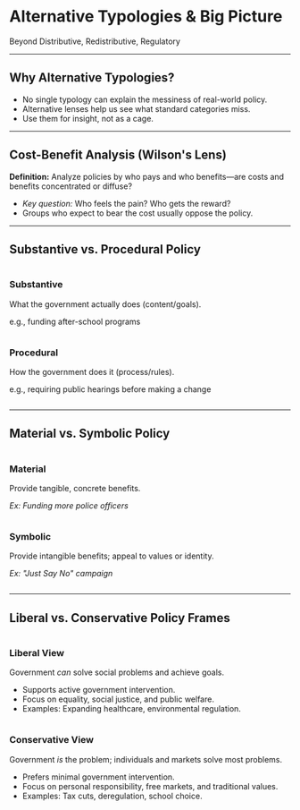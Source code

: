 # Alternative Typologies & Big Picture
<span class="subtitle">Beyond Distributive, Redistributive, Regulatory</span>

---

## Why Alternative Typologies?

- No single typology can explain the messiness of real-world policy.
- Alternative lenses help us see what standard categories miss.
- Use them for insight, not as a cage.

---

## Cost-Benefit Analysis (Wilson's Lens)

<div class="definition">
<strong>Definition:</strong> Analyze policies by who pays and who benefits—are costs and benefits concentrated or diffuse?
</div>

- *Key question:* Who feels the pain? Who gets the reward?
- Groups who expect to bear the cost usually oppose the policy.

---

## Substantive vs. Procedural Policy

<div class="two-column">
<div class="column">
<h3>Substantive</h3>
<div class="definition">
What the government actually does (content/goals).
</div>
<p>e.g., funding after-school programs</p>
</div>
<div class="column">
<h3>Procedural</h3>
<div class="definition">
How the government does it (process/rules).
</div>
<p>e.g., requiring public hearings before making a change</p>
</div>
</div>

---

## Material vs. Symbolic Policy

<div class="two-column">
<div class="column">
<h3>Material</h3>
<div class="definition">
Provide tangible, concrete benefits.
</div>
<p><em>Ex: Funding more police officers</em></p>
</div>
<div class="column">
<h3>Symbolic</h3>
<div class="definition">
Provide intangible benefits; appeal to values or identity.
</div>
<p><em>Ex: "Just Say No" campaign</em></p>
</div>
</div>

---

## Liberal vs. Conservative Policy Frames

<div class="two-column">
<div class="column">
<h3>Liberal View</h3>
<div class="definition">
Government <em>can</em> solve social problems and achieve goals.
</div>
<ul>
    <li>Supports active government intervention.</li>
    <li>Focus on equality, social justice, and public welfare.</li>
    <li>Examples: Expanding healthcare, environmental regulation.</li>
</ul>
</div>
<div class="column">
<h3>Conservative View</h3>
<div class="definition">
Government <em>is</em> the problem; individuals and markets solve most problems.
</div>
<ul>
    <li>Prefers minimal government intervention.</li>
    <li>Focus on personal responsibility, free markets, and traditional values.</li>
    <li>Examples: Tax cuts, deregulation, school choice.</li>
</ul>
</div>
</div>
